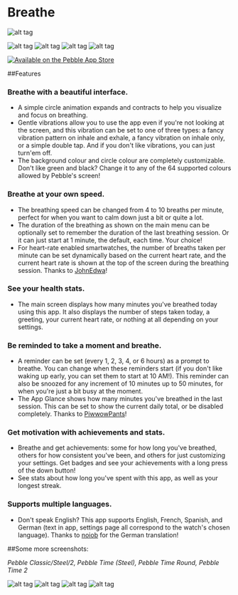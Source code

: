 # Breathe

![alt tag](https://github.com/cheeseisdisgusting/exhale/blob/master/screenshots/Aplite_Marketing_v8.png)

![alt tag](https://github.com/cheeseisdisgusting/exhale/blob/master/screenshots/index_blue.png)
![alt tag](https://github.com/cheeseisdisgusting/exhale/blob/master/screenshots/index_red.png)
![alt tag](https://github.com/cheeseisdisgusting/exhale/blob/master/screenshots/index_green.png)
![alt tag](https://github.com/cheeseisdisgusting/exhale/blob/master/screenshots/index_yellow.png)

 [![Available on the Pebble App Store](http://pblweb.com/badge/583dc06f00355abe66000862/black/small)][appstore]

##Features

### Breathe with a beautiful interface.
- A simple circle animation expands and contracts to help you visualize and focus on breathing.
- Gentle vibrations allow you to use the app even if you're not looking at the screen, and this vibration can be set to one of three types: a fancy vibration pattern on inhale and exhale, a fancy vibration on inhale only, or a simple double tap. And if you don't like vibrations, you can just turn'em off.
- The background colour and circle colour are completely customizable. Don't like green and black? Change it to any of the 64 supported colours allowed by Pebble's screen!

### Breathe at your own speed.
- The breathing speed can be changed from 4 to 10 breaths per minute, perfect for when you want to calm down just a bit or quite a lot.
- The duration of the breathing as shown on the main menu can be optionally set to remember the duration of the last breathing session. Or it can just start at 1 minute, the default, each time. Your choice!
- For heart-rate enabled smartwatches, the number of breaths taken per minute can be set dynamically based on the current heart rate, and the current heart rate is shown at the top of the screen during the breathing session. Thanks to [JohnEdwa](https://github.com/JohnEdwa)!

### See your health stats.
- The main screen displays how many minutes you've breathed today using this app. It also displays the number of steps taken today, a greeting, your current heart rate, or nothing at all depending on your settings.

### Be reminded to take a moment and breathe.
- A reminder can be set (every 1, 2, 3, 4, or 6 hours) as a prompt to breathe. You can change when these reminders start (if you don't like waking up early, you can set them to start at 10 AM!). This reminder can also be snoozed for any increment of 10 minutes up to 50 minutes, for when you're just a bit busy at the moment.
- The App Glance shows how many minutes you've breathed in the last session. This can be set to show the current daily total, or be disabled completely. Thanks to [PiwwowPants](https://github.com/PiwwowPants)!

### Get motivation with achievements and stats.
- Breathe and get achievements: some for how long you've breathed, others for how consistent you've been, and others for just customizing your settings. Get badges and see your achievements with a long press of the down button!
- See stats about how long you've spent with this app, as well as your longest streak.

### Supports multiple languages.
- Don't speak English? This app supports English, French, Spanish, and German (text in app, settings page all correspond to the watch's chosen language). Thanks to [noiob](https://github.com/noiob) for the German translation!

##Some more screenshots:

*Pebble Classic/Steel/2, Pebble Time (Steel), Pebble Time Round, Pebble Time 2*

![alt tag](https://github.com/cheeseisdisgusting/exhale/blob/master/screenshots/aplite_final.gif)
![alt tag](https://github.com/cheeseisdisgusting/exhale/blob/master/screenshots/basalt_final.gif)
![alt tag](https://github.com/cheeseisdisgusting/exhale/blob/master/screenshots/chalk_final.gif)
![alt tag](https://github.com/cheeseisdisgusting/exhale/blob/master/screenshots/emery_final.gif)

[appstore]: https://apps.getpebble.com/en_US/application/583dc06f00355abe66000862
